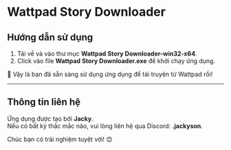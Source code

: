 # Wattpad Story Downloader

## Hướng dẫn sử dụng
1. Tải về và vào thư mục **Wattpad Story Downloader-win32-x64**.
2. Click vào file **Wattpad Story Downloader.exe** để khởi chạy ứng dụng.

🎉 Vậy là bạn đã sẵn sàng sử dụng ứng dụng để tải truyện từ Wattpad rồi!

---

## Thông tin liên hệ
Ứng dụng được tạo bởi **Jacky**.  
Nếu có bất kỳ thắc mắc nào, vui lòng liên hệ qua Discord: **.jackyson**.

Chúc bạn có trải nghiệm tuyệt vời! 😊
